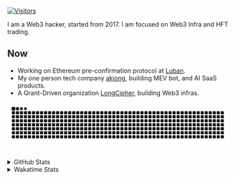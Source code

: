 <!-- markdownlint-disable MD041 MD010 MD033 -->
[![Visitors](https://api.visitorbadge.io/api/daily?path=Akagi201%2FAkagi201&label=Visitors%20Today&countColor=%2337d67a)](https://visitorbadge.io/status?path=Akagi201%2FAkagi201)

I am a Web3 hacker, started from 2017. I am focused on Web3 Infra and HFT trading.

## Now

* Working on Ethereum pre-confirmation protocol at [Luban](https://github.com/lu-bann).
* My one person tech company [akjong](https://github.com/akjong), building MEV bot, and AI SaaS products.
* A Grant-Driven organization [LongCipher](https://github.com/longcipher), building Web3 infras.

[![github contribution grid snake animation](https://raw.githubusercontent.com/Akagi201/Akagi201/output/github-contribution-grid-snake.svg#gh-light-mode-only)](https://github.com/Akagi201)

<details>
<summary>GitHub Stats</summary>
  <a href="https://github.com/Akagi201"><img alt="Profile Detail" src="https://raw.githubusercontent.com/Akagi201/Akagi201/master/profile-summary-card-output/dracula/0-profile-details.svg" /></a>
  <a href="https://github.com/Akagi201"><img alt="Github Stats" src="https://raw.githubusercontent.com/Akagi201/Akagi201/master/profile-summary-card-output/dracula/3-stats.svg" /></a>
  <a href="https://github.com/Akagi201"><img alt="Lang By Commits" src="https://raw.githubusercontent.com/Akagi201/Akagi201/master/profile-summary-card-output/dracula/2-most-commit-language.svg" /></a>
</details>

<details>
<summary>Wakatime Stats</summary>
<br>

<!--START_SECTION:waka-->

```txt
From: 08 January 2025 - To: 15 January 2025

Total Time: 24 hrs 26 mins

Other        11 hrs 48 mins  ████████████░░░░░░░░░░░░░   48.28 %
Rust         7 hrs 21 mins   ███████▓░░░░░░░░░░░░░░░░░   30.09 %
sh           2 hrs 45 mins   ██▓░░░░░░░░░░░░░░░░░░░░░░   11.30 %
JavaScript   36 mins         ▓░░░░░░░░░░░░░░░░░░░░░░░░   02.46 %
XML          33 mins         ▓░░░░░░░░░░░░░░░░░░░░░░░░   02.28 %
YAML         18 mins         ▒░░░░░░░░░░░░░░░░░░░░░░░░   01.27 %
TOML         17 mins         ▒░░░░░░░░░░░░░░░░░░░░░░░░   01.20 %
Python       15 mins         ▒░░░░░░░░░░░░░░░░░░░░░░░░   01.03 %
JSON         14 mins         ▒░░░░░░░░░░░░░░░░░░░░░░░░   00.96 %
Markdown     7 mins          ░░░░░░░░░░░░░░░░░░░░░░░░░   00.52 %
```

<!--END_SECTION:waka-->

</details>
